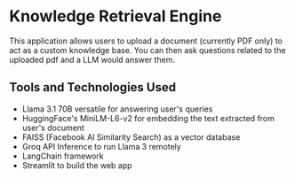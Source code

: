# Knowledge Retrieval Engine

This application allows users to upload a document (currently PDF only) to act as a custom knowledge base. You can then ask questions related to the uploaded pdf and a LLM would answer them.

## Tools and Technologies Used

- Llama 3.1 70B versatile for answering user's queries
- HuggingFace's MiniLM-L6-v2 for embedding the text extracted from user's document
- FAISS (Facebook AI Similarity Search) as a vector database
- Groq API Inference to run Llama 3 remotely
- LangChain framework
- Streamlit to build the web app
